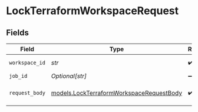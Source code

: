# LockTerraformWorkspaceRequest


## Fields

| Field                                                                                      | Type                                                                                       | Required                                                                                   | Description                                                                                |
| ------------------------------------------------------------------------------------------ | ------------------------------------------------------------------------------------------ | ------------------------------------------------------------------------------------------ | ------------------------------------------------------------------------------------------ |
| `workspace_id`                                                                             | *str*                                                                                      | :heavy_check_mark:                                                                         | workspace ID                                                                               |
| `job_id`                                                                                   | *Optional[str]*                                                                            | :heavy_minus_sign:                                                                         | job ID                                                                                     |
| `request_body`                                                                             | [models.LockTerraformWorkspaceRequestBody](../models/lockterraformworkspacerequestbody.md) | :heavy_check_mark:                                                                         | terraform workspace lock                                                                   |